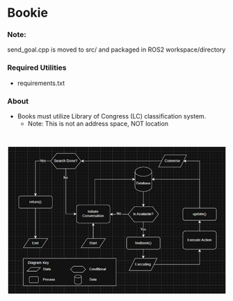 # Bookie
### Note:
send_goal.cpp is moved to src/ and packaged in ROS2 workspace/directory

### Required Utilities
 - requirements.txt

### About
 - Books must utilize Library of Congress (LC) classification system.
    - Note: This is not an address space, NOT location

<br />
<p align="center">
    <img src="BookieGraph.jpg" width="500">
</p>
